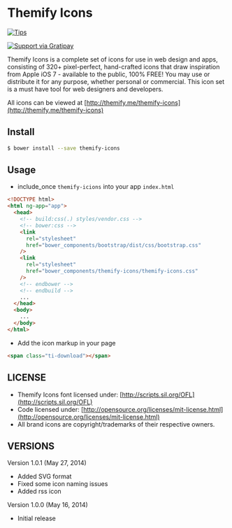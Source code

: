 # Themify Icons

[![Tips](https://img.shields.io/gratipay/lykmapipo.svg)](https://gratipay.com/lykmapipo/)

[![Support via Gratipay](https://cdn.rawgit.com/gratipay/gratipay-badge/2.3.0/dist/gratipay.svg)](https://gratipay.com/lykmapipo/)

Themify Icons is a complete set of icons for use in web design and apps, consisting of 320+ pixel-perfect, hand-crafted icons that draw inspiration from Apple iOS 7 - available to the public, 100% FREE! You may use or distribute it for any purpose, whether personal or commercial. This icon set is a must have tool for web designers and developers.

All icons can be viewed at [http://themify.me/themify-icons](http://themify.me/themify-icons)

## Install

```sh
$ bower install --save themify-icons
```

## Usage

- include_once `themify-icions` into your app `index.html`

```html
<!DOCTYPE html>
<html ng-app="app">
  <head>
    <!-- build:css(.) styles/vendor.css -->
    <!-- bower:css -->
    <link
      rel="stylesheet"
      href="bower_components/bootstrap/dist/css/bootstrap.css"
    />
    <link
      rel="stylesheet"
      href="bower_components/themify-icons/themify-icons.css"
    />
    <!-- endbower -->
    <!-- endbuild -->
    ...
  </head>
  <body>
    ...
  </body>
</html>
```

- Add the icon markup in your page

```html
<span class="ti-download"></span>
```

## LICENSE

- Themify Icons font licensed under: [http://scripts.sil.org/OFL](http://scripts.sil.org/OFL)
- Code licensed under: [http://opensource.org/licenses/mit-license.html](http://opensource.org/licenses/mit-license.html)
- All brand icons are copyright/trademarks of their respective owners.

## VERSIONS

Version 1.0.1 (May 27, 2014)

- Added SVG format
- Fixed some icon naming issues
- Added rss icon

Version 1.0.0 (May 16, 2014)

- Initial release
